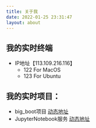 ```yaml
---
title: 关于我
date: 2022-01-25 23:31:47
layout: about
---
```


## 我的实时终端
- IP地址【113.109.216.116】 
  - 122 For MacOS 
  - 123 For Ubuntu

## 我的实时项目：
- big_boot项目 [动态地址](http://113.109.216.116:19000/big_boot/)
- JupyterNotebook服务 [动态地址](http://113.109.216.116:18999)
